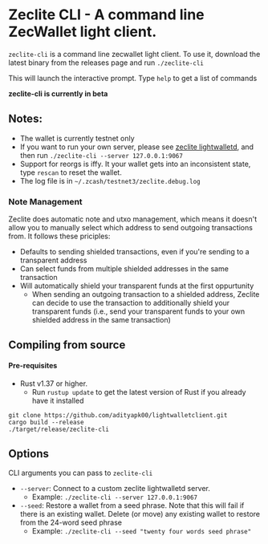 # Zeclite CLI - A command line ZecWallet light client. 

`zeclite-cli` is a command line zecwallet light client. To use it, download the latest binary from the releases page and run `./zeclite-cli`

This will launch the interactive prompt. Type `help` to get a list of commands

**zeclite-cli is currently in beta**


## Notes:
* The wallet is currently testnet only
* If you want to run your own server, please see [zeclite lightwalletd](https://github.com/adityapk00/lightwalletd), and then run `./zeclite-cli --server 127.0.0.1:9067`
* Support for reorgs is iffy. It your wallet gets into an inconsistent state, type `rescan` to reset the wallet. 
* The log file is in `~/.zcash/testnet3/zeclite.debug.log`

### Note Management
Zeclite does automatic note and utxo management, which means it doesn't allow you to manually select which address to send outgoing transactions from. It follows these priciples:
* Defaults to sending shielded transactions, even if you're sending to a transparent address
* Can select funds from multiple shielded addresses in the same transaction
* Will automatically shield your transparent funds at the first oppurtunity
    * When sending an outgoing transaction to a shielded address, Zeclite can decide to use the transaction to additionally shield your transparent funds (i.e., send your transparent funds to your own shielded address in the same transaction)

## Compiling from source

#### Pre-requisites
* Rust v1.37 or higher.
    * Run `rustup update` to get the latest version of Rust if you already have it installed

```
git clone https://github.com/adityapk00/lightwalletclient.git
cargo build --release
./target/release/zeclite-cli
```

## Options
CLI arguments you can pass to `zeclite-cli`

* `--server`: Connect to a custom zeclite lightwalletd server. 
    * Example: `./zeclite-cli --server 127.0.0.1:9067`
* `--seed`: Restore a wallet from a seed phrase. Note that this will fail if there is an existing wallet. Delete (or move) any existing wallet to restore from the 24-word seed phrase
    * Example: `./zeclite-cli --seed "twenty four words seed phrase"`
